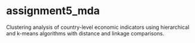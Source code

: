 # assignment5_mda
Clustering analysis of country-level economic indicators using hierarchical and k-means algorithms with distance and linkage comparisons.
